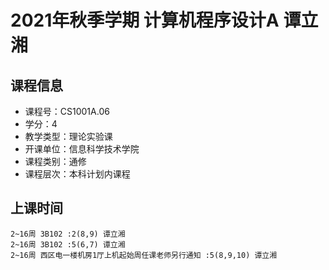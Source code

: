 # 2021年秋季学期 计算机程序设计A 谭立湘






## 课程信息

- 课程号：CS1001A.06
- 学分：4
- 教学类型：理论实验课
- 开课单位：信息科学技术学院
- 课程类别：通修
- 课程层次：本科计划内课程

## 上课时间

```
2~16周 3B102 :2(8,9) 谭立湘
2~16周 3B102 :5(6,7) 谭立湘
2~16周 西区电一楼机房1厅上机起始周任课老师另行通知 :5(8,9,10) 谭立湘
```

